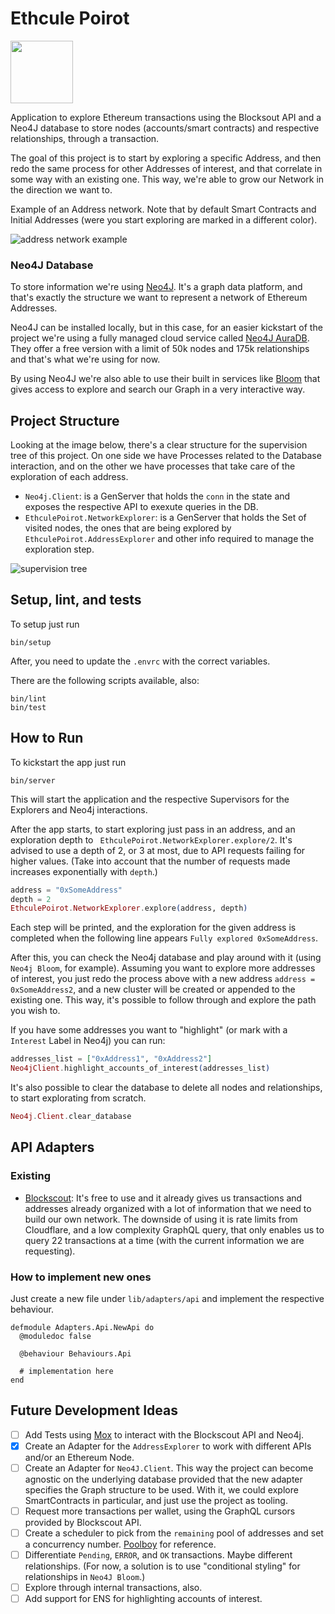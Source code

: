 # Ethcule Poirot

<img src="images/ethcule-poirot.jpg" width="100" />

Application to explore Ethereum transactions using the Blocksout API and a Neo4J database to store nodes (accounts/smart contracts) and respective relationships, through a transaction.

The goal of this project is to start by exploring a specific Address, and then redo the same process for other Addresses of interest, and that correlate in some way with an existing one. This way, we're able to grow our Network in the direction we want to.

Example of an Address network. Note that by default Smart Contracts and Initial Addresses (were you start exploring are marked in a different color).

![address network example](images/network-example.png)

### Neo4J Database

To store information we're using [Neo4J](https://neo4j.com/). It's a graph data platform, and that's exactly the structure we want to represent a network of Ethereum Addresses.

Neo4J can be installed locally, but in this case, for an easier kickstart of the project we're using a fully managed cloud service called [Neo4J AuraDB](https://neo4j.com/cloud/platform/aura-graph-database/?ref=get-started-dropdown-cta). They offer a free version with a limit of 50k nodes and 175k relationships and that's what we're using for now.

By using Neo4J we're also able to use their built in services like [Bloom](https://neo4j.com/product/bloom/) that gives access to explore and search our Graph in a very interactive way.

## Project Structure
Looking at the image below, there's a clear structure for the supervision tree of this project. On one side we have Processes related to the Database interaction, and on the other we have processes that take care of the exploration of each address.

- `Neo4j.Client`: is a GenServer that holds the `conn` in the state and exposes the respective API to exexute queries in the DB.
- `EthculePoirot.NetworkExplorer`: is a GenServer that holds the Set of visited nodes, the ones that are being explored by `EthculePoirot.AddressExplorer` and other info required to manage the exploration step.

![supervision tree](images/supervision-tree.png)

## Setup, lint, and tests

To setup just run

```
bin/setup
``` 

After, you need to update the `.envrc` with the correct variables.

There are the following scripts available, also:

```
bin/lint
bin/test
```

## How to Run

To kickstart the app just run 

```
bin/server
``` 

This will start the application and the respective Supervisors for the Explorers and Neo4j interactions.

After the app starts, to start exploring just pass in an address, and an exploration depth to ` EthculePoirot.NetworkExplorer.explore/2`. It's advised to use a depth of 2, or 3 at most, due to API requests failing for higher values. (Take into account that the number of requests made increases exponentially with `depth`.)

```elixir
address = "0xSomeAddress"
depth = 2
EthculePoirot.NetworkExplorer.explore(address, depth)
```

Each step will be printed, and the exploration for the given address is completed when the following line appears `Fully explored 0xSomeAddress`.

After this, you can check the Neo4j database and play around with it (using `Neo4j Bloom`, for example). Assuming you want to explore more addresses of interest, you just redo the process above with a new address `address = 0xSomeAddress2`, and a new cluster will be created or appended to the existing one. This way, it's possible to follow through and explore the path you wish to.

If you have some addresses you want to "highlight" (or mark with a `Interest` Label in Neo4j) you can run:

```elixir
addresses_list = ["0xAddress1", "0xAddress2"]
Neo4jClient.highlight_accounts_of_interest(addresses_list)
```

It's also possible to clear the database to delete all nodes and relationships, to start explorating from scratch.

```elixir
Neo4j.Client.clear_database
```

## API Adapters

### Existing
 - [Blockscout](https://blockscout.com/eth/mainnet/graphiql): It's free to use and it already gives us transactions and addresses already organized with a lot of information that we need to build our own network. 
   The downside of using it is rate limits from Cloudflare, and a low complexity GraphQL query, that only enables us to query 22 transactions at a time (with the current information we are requesting).

 
### How to implement new ones

Just create a new file under `lib/adapters/api` and implement the respective behaviour.

```
defmodule Adapters.Api.NewApi do
  @moduledoc false

  @behaviour Behaviours.Api

  # implementation here
end
```

## Future Development Ideas

- [ ] Add Tests using [Mox](https://hexdocs.pm/mox/Mox.html) to interact with the Blockscout API and Neo4j.
- [X] Create an Adapter for the `AddressExplorer` to work with different APIs and/or an Ethereum Node.
- [ ] Create an Adapter for `Neo4J.Client`. This way the project can become agnostic on the underlying database provided that the new adapter specifies the Graph structure to be used. With it, we could explore SmartContracts in particular, and just use the project as tooling.
- [ ] Request more transactions per wallet, using the GraphQL cursors provided by Blockscout API.
- [ ] Create a scheduler to pick from the `remaining` pool of addresses and set a concurrency number. [Poolboy](https://elixirschool.com/en/lessons/misc/poolboy) for reference.
- [ ] Differentiate `Pending`, `ERROR`, and `OK` transactions. Maybe different relationships. (For now, a solution is to use "conditional styling" for relationships in `Neo4J Bloom`.)
- [ ] Explore through internal transactions, also.
- [ ] Add support for ENS for highlighting accounts of interest.
